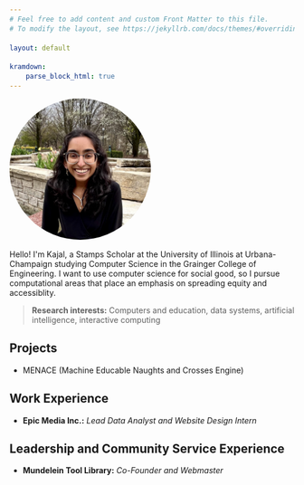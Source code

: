 ```yaml
---
# Feel free to add content and custom Front Matter to this file.
# To modify the layout, see https://jekyllrb.com/docs/themes/#overriding-theme-defaults

layout: default

kramdown: 
    parse_block_html: true
---
```


<div>
<img src="/profile_pic.jpg" style="border-radius:50%; height:250px; width:250px; float:center" alt="Picture of me">
</div>

Hello! I'm Kajal, a Stamps Scholar at the University of Illinois at Urbana-Champaign studying Computer Science in the Grainger College of Engineering. I want to use computer science for social good, so I pursue computational areas that place an emphasis on spreading equity and accessiblity.

> **Research interests:** Computers and education, data systems, artificial intelligence, interactive computing

## Projects
- MENACE (Machine Educable Naughts and Crosses Engine)

## Work Experience
- **Epic Media Inc.:** *Lead Data Analyst and Website Design Intern*

## Leadership and Community Service Experience
- **Mundelein Tool Library:** *Co-Founder and Webmaster*